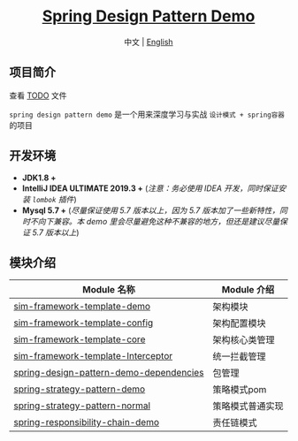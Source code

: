 # 
<h1 align="center"><a href="https://github.com/YuanSim/" target="_blank">Spring Design Pattern Demo</a></h1>


<p align="center">
  <span>中文 | <a href="./README.en.md">English</a></span>
</p>



## 项目简介

查看 [TODO](./TODO.md) 文件

`spring design pattern demo` 是一个用来深度学习与实战 `设计模式 + spring容器` 的项目

## 开发环境

- **JDK1.8 +**
- **IntelliJ IDEA ULTIMATE 2019.3 +** (*注意：务必使用 IDEA 开发，同时保证安装 `lombok` 插件*)
- **Mysql 5.7 +** (*尽量保证使用 5.7 版本以上，因为 5.7 版本加了一些新特性，同时不向下兼容。本 demo 里会尽量避免这种不兼容的地方，但还是建议尽量保证 5.7 版本以上*)

## 模块介绍

| Module 名称                                                  | Module 介绍                                                    |
| ------------------------------------------------------------ | ------------------------------------------------------------ |
| [sim-framework-template-demo](./sim-framework-template-demo) | 架构模块                                                       |
| [sim-framework-template-config](./sim-framework-template-demo/sim-framework-template-config)| 架构配置模块                      |                                            |
| [sim-framework-template-core](./sim-framework-template-demo/sim-framework-template-core)|  架构核心类管理                        |
| [sim-framework-template-Interceptor](./sim-framework-template-demo/sim-framework-template-Interceptor)| 统一拦截管理           |
| [spring-design-pattern-demo-dependencies](./spring-design-pattern-demo-dependencies)|   包管理                               |
| [spring-strategy-pattern-demo](./spring-strategy-pattern-demo)|   策略模式pom                                                 |
| [spring-strategy-pattern-normal](./spring-strategy-pattern-normal)|   策略模式普通实现                                          |
| [spring-responsibility-chain-demo](./spring-responsibility-chain-demo)|   责任链模式                                           |
